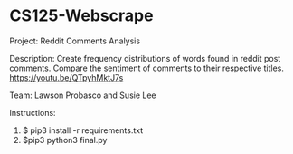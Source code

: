 # CS125-Webscrape
Project: Reddit Comments Analysis

Description: Create frequency distributions of words found in reddit post comments. Compare the sentiment of comments to their respective titles.
https://youtu.be/QTpyhMktJ7s

Team: Lawson Probasco and Susie Lee


Instructions:
1. $ pip3 install -r requirements.txt
2. $pip3 python3 final.py
